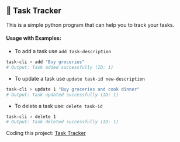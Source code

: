 
## 📝 Task Tracker


This is a simple python program that can help you to track your tasks. 

#### Usage with Examples:
- To add a task use `add task-description`

```bash
task-cli > add "Buy groceries"
# Output: Task added successfully (ID: 1)
```
- To update a task use `update task-id new-description`
```bash
task-cli > update 1 "Buy groceries and cook dinner"
# Output: Task updated successfully (ID: 1)
```
- To delete a task use: `delete task-id`
```bash
task-cli > delete 1
# Output: Task deleted successfully (ID: 1)
```

Coding this project: [Task Tracker](https://roadmap.sh/projects/task-tracker)
